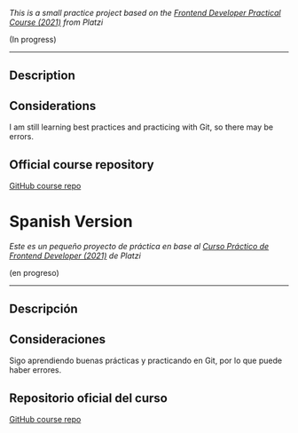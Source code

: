 *This is a small practice project based on the [Frontend Developer Practical Course (2021)](https://platzi.com/cursos/frontend-developer-practico/) from Platzi*

(In progress)

---

## Description


## Considerations


I am still learning best practices and practicing with Git, so there may be errors.


## Official course repository

[GitHub course repo]()


# Spanish Version

*Este es un pequeño proyecto de práctica en base al [Curso Práctico de Frontend Developer (2021)](https://platzi.com/cursos/frontend-developer-practico/) de Platzi*

(en progreso)

---

## Descripción

## Consideraciones

Sigo aprendiendo buenas prácticas y practicando en Git, por lo que puede haber errores.


## Repositorio oficial del curso

[GitHub course repo]()

